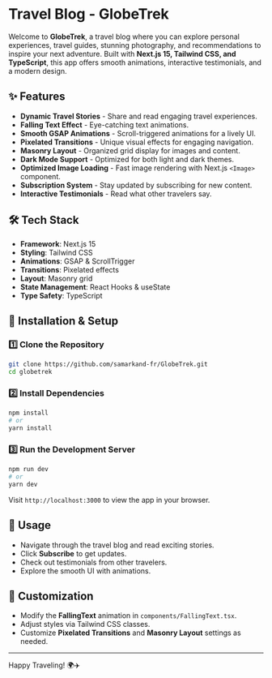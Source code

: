# Travel Blog - GlobeTrek

Welcome to **GlobeTrek**, a travel blog where you can explore personal experiences, travel guides, stunning photography, and recommendations to inspire your next adventure. Built with **Next.js 15, Tailwind CSS, and TypeScript**, this app offers smooth animations, interactive testimonials, and a modern design.

## ✨ Features
- **Dynamic Travel Stories** - Share and read engaging travel experiences.
- **Falling Text Effect** - Eye-catching text animations.
- **Smooth GSAP Animations** - Scroll-triggered animations for a lively UI.
- **Pixelated Transitions** - Unique visual effects for engaging navigation.
- **Masonry Layout** - Organized grid display for images and content.
- **Dark Mode Support** - Optimized for both light and dark themes.
- **Optimized Image Loading** - Fast image rendering with Next.js `<Image>` component.
- **Subscription System** - Stay updated by subscribing for new content.
- **Interactive Testimonials** - Read what other travelers say.

## 🛠️ Tech Stack
- **Framework**: Next.js 15
- **Styling**: Tailwind CSS
- **Animations**: GSAP & ScrollTrigger
- **Transitions**: Pixelated effects
- **Layout**: Masonry grid
- **State Management**: React Hooks & useState
- **Type Safety**: TypeScript

## 🚀 Installation & Setup

### 1️⃣ Clone the Repository
```bash
git clone https://github.com/samarkand-fr/GlobeTrek.git
cd globetrek
```

### 2️⃣ Install Dependencies
```bash
npm install
# or
yarn install
```

### 3️⃣ Run the Development Server
```bash
npm run dev
# or
yarn dev
```

Visit `http://localhost:3000` to view the app in your browser.

## 📌 Usage
- Navigate through the travel blog and read exciting stories.
- Click **Subscribe** to get updates.
- Check out testimonials from other travelers.
- Explore the smooth UI with animations.

## 🎨 Customization
- Modify the **FallingText** animation in `components/FallingText.tsx`.
- Adjust styles via Tailwind CSS classes.
- Customize **Pixelated Transitions** and **Masonry Layout** settings as needed.

---
Happy Traveling! 🌍✈️

